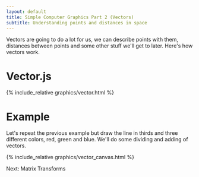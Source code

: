 ```yaml
---
layout: default
title: Simple Computer Graphics Part 2 (Vectors)
subtitle: Understanding points and distances in space
---
```


Vectors are going to do a lot for us, we can describe points with them, distances between points and some other stuff we'll get to later.
Here's how vectors work.

Vector.js
==========

{% include_relative graphics/vector.html %}


Example
==========
Let's repeat the previous example but draw the line in thirds and three different colors, red, green and blue. We'll do some dividing
and adding of vectors.

{% include_relative graphics/vector_canvas.html %}

Next: Matrix Transforms